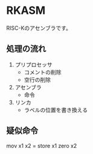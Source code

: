 # RKASM

RISC-Kのアセンブラです。

## 処理の流れ

1. プリプロセッサ
    - コメントの削除
    - 空行の削除
2. アセンブラ
    - 命令
3. リンカ
    - ラベルの位置を書き換える

## 疑似命令

mov x1 x2 = store x1 zero x2
